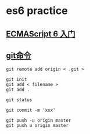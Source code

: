 # es6 practice
## <a href="http://es6.ruanyifeng.com" target=_blank>ECMAScript 6 入门</a>

## <a href="http://www.liaoxuefeng.com/wiki/0013739516305929606dd18361248578c67b8067c8c017b000" target=_blank>git命令</a>

```
git remote add origin < .git >

git init
git add < filename >  
git add .  

git status

git commit -m 'xxx'

git push -u origin master
git push u origin master
```
